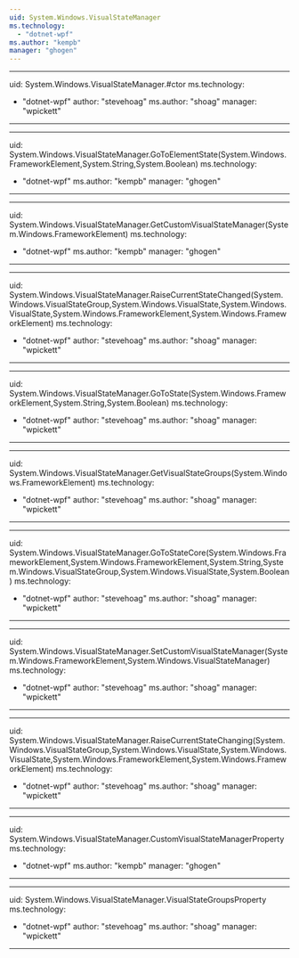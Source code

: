 ```yaml
---
uid: System.Windows.VisualStateManager
ms.technology: 
  - "dotnet-wpf"
ms.author: "kempb"
manager: "ghogen"
---
```


---
uid: System.Windows.VisualStateManager.#ctor
ms.technology: 
  - "dotnet-wpf"
author: "stevehoag"
ms.author: "shoag"
manager: "wpickett"
---

---
uid: System.Windows.VisualStateManager.GoToElementState(System.Windows.FrameworkElement,System.String,System.Boolean)
ms.technology: 
  - "dotnet-wpf"
ms.author: "kempb"
manager: "ghogen"
---

---
uid: System.Windows.VisualStateManager.GetCustomVisualStateManager(System.Windows.FrameworkElement)
ms.technology: 
  - "dotnet-wpf"
ms.author: "kempb"
manager: "ghogen"
---

---
uid: System.Windows.VisualStateManager.RaiseCurrentStateChanged(System.Windows.VisualStateGroup,System.Windows.VisualState,System.Windows.VisualState,System.Windows.FrameworkElement,System.Windows.FrameworkElement)
ms.technology: 
  - "dotnet-wpf"
author: "stevehoag"
ms.author: "shoag"
manager: "wpickett"
---

---
uid: System.Windows.VisualStateManager.GoToState(System.Windows.FrameworkElement,System.String,System.Boolean)
ms.technology: 
  - "dotnet-wpf"
author: "stevehoag"
ms.author: "shoag"
manager: "wpickett"
---

---
uid: System.Windows.VisualStateManager.GetVisualStateGroups(System.Windows.FrameworkElement)
ms.technology: 
  - "dotnet-wpf"
author: "stevehoag"
ms.author: "shoag"
manager: "wpickett"
---

---
uid: System.Windows.VisualStateManager.GoToStateCore(System.Windows.FrameworkElement,System.Windows.FrameworkElement,System.String,System.Windows.VisualStateGroup,System.Windows.VisualState,System.Boolean)
ms.technology: 
  - "dotnet-wpf"
author: "stevehoag"
ms.author: "shoag"
manager: "wpickett"
---

---
uid: System.Windows.VisualStateManager.SetCustomVisualStateManager(System.Windows.FrameworkElement,System.Windows.VisualStateManager)
ms.technology: 
  - "dotnet-wpf"
author: "stevehoag"
ms.author: "shoag"
manager: "wpickett"
---

---
uid: System.Windows.VisualStateManager.RaiseCurrentStateChanging(System.Windows.VisualStateGroup,System.Windows.VisualState,System.Windows.VisualState,System.Windows.FrameworkElement,System.Windows.FrameworkElement)
ms.technology: 
  - "dotnet-wpf"
author: "stevehoag"
ms.author: "shoag"
manager: "wpickett"
---

---
uid: System.Windows.VisualStateManager.CustomVisualStateManagerProperty
ms.technology: 
  - "dotnet-wpf"
ms.author: "kempb"
manager: "ghogen"
---

---
uid: System.Windows.VisualStateManager.VisualStateGroupsProperty
ms.technology: 
  - "dotnet-wpf"
author: "stevehoag"
ms.author: "shoag"
manager: "wpickett"
---
